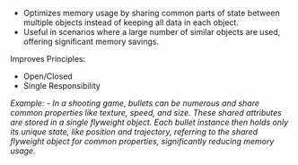 - Optimizes memory usage by sharing common parts of state between multiple objects instead of keeping all data in each object.
- Useful in scenarios where a large number of similar objects are used, offering significant memory savings.

Improves Principles:
- Open/Closed
- Single Responsibility

*Example: - In a shooting game, bullets can be numerous and share common properties like texture, speed, and size. These shared attributes are stored in a single flyweight object. Each bullet instance then holds only its unique state, like position and trajectory, referring to the shared flyweight object for common properties, significantly reducing memory usage.*